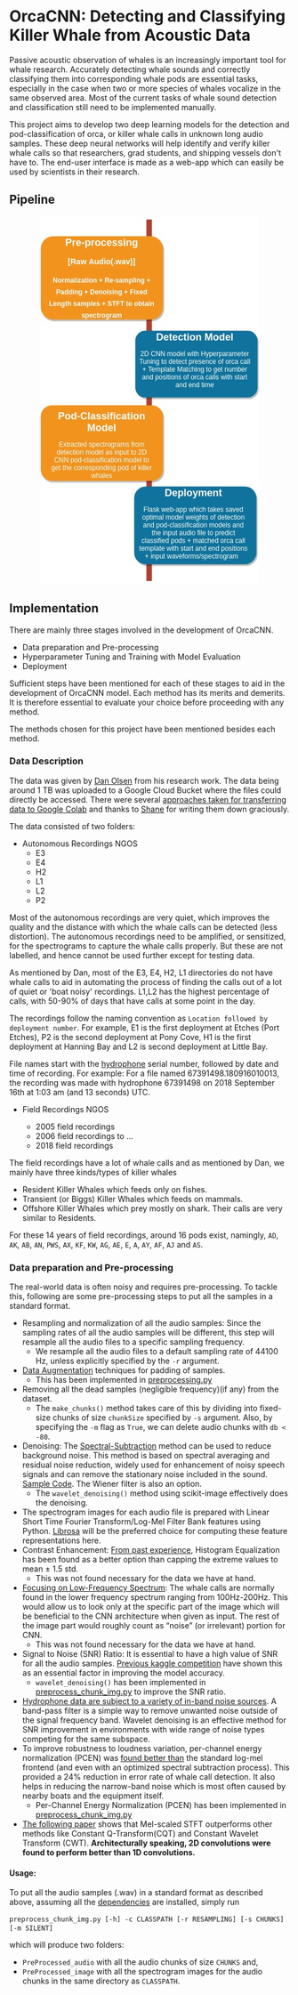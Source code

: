 # OrcaCNN: Detecting and Classifying Killer Whale from Acoustic Data

Passive acoustic observation of whales is an increasingly important tool for whale research. Accurately detecting whale sounds and correctly classifying them into corresponding whale pods are essential tasks, especially in the case when two or more species of whales vocalize in the same observed area. Most of the current tasks of whale sound detection and classification still need to be implemented manually.

This project aims to develop two deep learning models for the detection and pod-classification of orca, or killer whale calls in unknown long audio samples. These deep neural networks will help identify and verify killer whale calls so that researchers, grad students, and shipping vessels don't have to. The end-user interface is made as a web-app which can easily be used by scientists in their research.

## Pipeline

<p align = "center">
<img src = assets/pipeline.jpg>
</p>

## Implementation

There are mainly three stages involved in the development of OrcaCNN.

- Data preparation and Pre-processing
- Hyperparameter Tuning and Training with Model Evaluation
- Deployment

Sufficient steps have been mentioned for each of these stages to aid in the development of OrcaCNN model. Each method has its merits and demerits. It is therefore essential to evaluate your choice before proceeding with any method.

The methods chosen for this project have been mentioned besides each method.

### Data Description

The data was given by [Dan Olsen](https://www.zegrahm.com/field-leaders/dan-olsen) from his research work. The data being around 1 TB was uploaded to a Google Cloud Bucket where the files could directly be accessed. There were several [approaches taken for transferring data to Google Colab](https://github.com/axiom-data-science/OrcaCNN/wiki/Transferring-data#approaches-taken-for-transferring-data-to-google-and-making-it-available-in-colab) and thanks to [Shane](https://github.com/shane-axiom) for writing them down graciously.

The data consisted of two folders:

- Autonomous Recordings NGOS
  - E3
  - E4
  - H2
  - L1
  - L2
  - P2

Most of the autonomous recordings are very quiet, which improves the quality and the distance with which the whale calls can be detected (less distortion). The autonomous recordings need to be amplified, or sensitized, for the spectrograms to capture the whale calls properly. But these are not labelled, and hence cannot be used further except for testing data.

As mentioned by Dan, most of the E3, E4, H2, L1 directories do not have whale calls to aid in automating the process of finding the calls out of a lot of quiet or 'boat noisy' recordings. L1,L2 has the highest percentage of calls, with 50-90% of days that have calls at some point in the day.

The recordings follow the naming convention as `Location followed by deployment number`. For example,
E1 is the first deployment at Etches (Port Etches), P2 is the second deployment at Pony Cove, H1 is the first deployment at Hanning Bay and L2 is second deployment at Little Bay.

File names start with the [hydrophone](https://en.wikipedia.org/wiki/Hydrophone) serial number, followed by date and time of recording. For example: For a file named 67391498.180916010013, the recording was made with hydrophone 67391498 on 2018 September 16th at 1:03 am (and 13 seconds) UTC.

- Field Recordings NGOS

  - 2005 field recordings
  - 2006 field recordings
  to ...
  - 2018 field recordings

The field recordings have a lot of whale calls and as mentioned by Dan, we mainly have three kinds/types of killer whales

- Resident Killer Whales which feeds only on fishes. 
- Transient (or Biggs) Killer Whales which feeds on mammals.
- Offshore Killer Whales which prey mostly on shark. Their calls are very similar to Residents.

For these 14 years of field recordings, around 16 pods exist, namingly, `AD`, `AK`, `AB`, `AN`, `PWS`, `AX`, `KF`, `KW`, `AG`, `AE`, `E`, `A`, `AY`, `AF`, `AJ` and `AS`.

### Data preparation and Pre-processing

The real-world data is often noisy and requires pre-processing. To tackle this, following are some pre-processing steps to put all the samples in a standard format.

- Resampling and normalization of all the audio samples: Since the
sampling rates of all the audio samples will be different, this step will
resample all the audio files to a specific sampling frequency.
  - We resample all the audio files to a default sampling rate of 44100 Hz, unless explicitly specified by the `-r` argument.
- [Data Augmentation](https://medium.com/@alibugra/audio-data-augmentation-f26d716eee66) techniques for padding of samples.
  - This has been implemented in [preprocessing.py](https://github.com/axiom-data-science/OrcaCNN/blob/master/PreProcessing/preprocessing.py)
- Removing all the dead samples (negligible frequency)(if any) from the
dataset.
  - The `make_chunks()` method takes care of this by dividing into fixed-size chunks of size `chunkSize` specified by `-s` argument. Also, by specifying the `-m` flag as `True`, we can delete audio chunks with `db < -80`.
- Denoising: The [Spectral-Subtraction](https://doi.org/10.1109/TASSP.1979.1163209) method can be used to reduce background
noise. This method is based on spectral averaging and residual
noise reduction, widely used for enhancement of noisy speech
signals and can remove the stationary noise included in the sound.
[Sample Code](https://github.com/tracek/Ornithokrites/blob/master/noise_subtraction.py). The Wiener filter is also an option.
  - The `wavelet_denoising()` method using scikit-image effectively does the denoising.
- The spectrogram images for each audio file is prepared with Linear Short Time Fourier
Transform/Log-Mel Filter Bank features using Python. [Librosa](https://librosa.github.io/librosa/index.html) will be the
preferred choice for computing these feature representations here.
- Contrast Enhancement: [From past experience](https://github.com/jaimeps/whale-sound-classification/blob/master/7_additional_feature_design/Alternative_image_preprocessing.ipynb), Histogram Equalization
has been found as a better option than capping the extreme values to
mean ± 1.5 std.
  - This was not found necessary for the data we have at hand.
- [Focusing on Low-Frequency Spectrum](https://github.com/jaimeps/whale-sound-classification/blob/master/4_image_preprocessing_and_template_extraction_tutorial/Tutorial_image_preprocessing.ipynb): The whale calls are normally
found in the lower frequency spectrum ranging from 100Hz-200Hz.
This would allow us to look only at the specific part of the image which
will be beneficial to the CNN architecture when given as input. The
rest of the image part would roughly count as “noise” (or irrelevant)
portion for CNN.
  - This was not found necessary for the data we have at hand.
- Signal to Noise (SNR) Ratio: It is essential to have a high value of SNR for
all the audio samples. [Previous kaggle competition](http://blog.kaggle.com/2013/05/06/summary-of-the-whale-detection-competition/) have shown this as an essential factor in improving the model accuracy.
  - `wavelet_denoising()` has been implemented in [preprocess_chunk_img.py](https://github.com/axiom-data-science/OrcaCNN/blob/master/PreProcessing/preprocess_chunk_img.py) to improve the SNR ratio.
- [Hydrophone data are subject to a variety of in-band noise sources](https://asa.scitation.org/doi/am-pdf/10.1121/1.5054911?class=chorus+notVisible). A
band-pass filter is a simple way to remove unwanted noise outside of
the signal frequency band. Wavelet denoising is an effective method
for SNR improvement in environments with wide range of noise types
competing for the same subspace.
- To improve robustness to loudness variation, per-channel energy
normalization (PCEN) was [found better than](https://storage.googleapis.com/pub-tools-public-publication-data/pdf/8a75d472dc7286653a5245a80a7603a1db308af0.pdf) the standard log-mel
frontend (and even with an optimized spectral subtraction process).
This provided a 24% reduction in error rate of whale call detection. It
also helps in reducing the narrow-band noise which is most often
caused by nearby boats and the equipment itself.
  - Per-Channel Energy Normalization (PCEN) has been implemented in [preprocess_chunk_img.py](https://github.com/axiom-data-science/OrcaCNN/blob/master/PreProcessing/preprocess_chunk_img.py)
- [The following paper](https://arxiv.org/pdf/1706.07156.pdf) shows that Mel-scaled STFT outperforms other methods like
Constant Q-Transform(CQT) and Constant Wavelet Transform (CWT).
**Architecturally speaking, 2D convolutions were found to perform better than
1D convolutions.**

#### Usage:
To put all the audio samples (.wav) in a standard format as described above, assuming all the [dependencies](https://github.com/axiom-data-science/OrcaCNN/blob/master/requirements.txt) are installed, simply run

```
preprocess_chunk_img.py [-h] -c CLASSPATH [-r RESAMPLING] [-s CHUNKS] [-m SILENT]

```
which will produce two folders:
- `PreProcessed_audio` with all the audio chunks of size `CHUNKS` and,
- `PreProcessed_image` with all the spectrogram images for the audio chunks in the same directory as `CLASSPATH`.